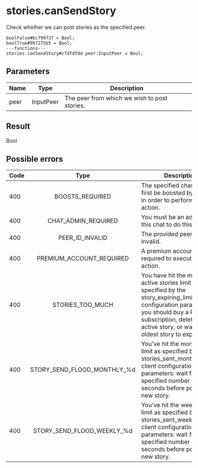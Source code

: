 # stories.canSendStory
Check whether we can post stories as the specified peer.

```
boolFalse#bc799737 = Bool;
boolTrue#997275b5 = Bool;
---functions---
stories.canSendStory#c7dfdfdd peer:InputPeer = Bool;
```

## Parameters
| Name | Type | Description |
| ---- | :----: | ----------- |
| peer | InputPeer | The peer from which we wish to post stories. |


## Result
Bool

## Possible errors
| Code | Type | Description |
| ---- | :----: | ----------- |
| 400 | BOOSTS_REQUIRED | The specified channel must first be boosted by its users in order to perform this action. |
| 400 | CHAT_ADMIN_REQUIRED | You must be an admin in this chat to do this. |
| 400 | PEER_ID_INVALID | The provided peer id is invalid. |
| 400 | PREMIUM_ACCOUNT_REQUIRED | A premium account is required to execute this action. |
| 400 | STORIES_TOO_MUCH | You have hit the maximum active stories limit as specified by the story_expiring_limit_* client configuration parameters: you should buy a Premium subscription, delete an active story, or wait for the oldest story to expire. |
| 400 | STORY_SEND_FLOOD_MONTHLY_%d | You've hit the monthly story limit as specified by the stories_sent_monthly_limit_* client configuration parameters: wait for the specified number of seconds before posting a new story. |
| 400 | STORY_SEND_FLOOD_WEEKLY_%d | You've hit the weekly story limit as specified by the stories_sent_weekly_limit_* client configuration parameters: wait for the specified number of seconds before posting a new story. |

